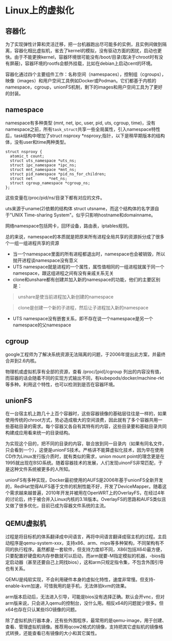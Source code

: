 # Linux上的虚拟化

## 容器化

为了实现弹性计算和灵活迁移，把一台机器跑出尽可能多的实例，且实例间做到隔离，容器化相比虚拟机，省去了kernel的模拟，没有驱动方面的困扰，启动也更快。由于不能更换kernel，容器环境很可能没有/boot/目录(取决于chroot时有没有屏蔽)，容器环境的rootfs会额外挂载，比如在debian上启动cent的环境。

容器化通过四个主要组件工作：名称空间（namespaces），控制组（cgroups），映像（images）和用户空间工具例如Docker或Podman。它们都基于内核的namespace，cgroup，unionFS机制，剩下的images和用户空间工具为了更好的封装。

## namespace

namespace有多种类型 (mnt, net, ipc, user, pid, uts, cgroup, time)，没有namespace之前，所有`task_struct`共享一些全局属性，引入namespace特性后，task结构中增加了struct nsproxy *nsproxy;指针，以下是稍早期版本的结构体，没有user和time两种类型。

```
struct nsproxy {
  atomic_t count;
  struct uts_namespace *uts_ns;
  struct ipc_namespace *ipc_ns;
  struct mnt_namespace *mnt_ns;
  struct pid_namespace *pid_ns_for_children;
  struct net       *net_ns;
  struct cgroup_namespace *cgroup_ns;
};
```

这些变量在/proc/pid/ns/目录下都有对应的文件。

uts来源于uname(2)依赖的结构体 struct utsname，而这个结构体的名字源自于"UNIX Time-sharing System"。似乎只影响hostname和domainname。

网络namespace包括网卡，回环设备，路由表，iptables规则。

总的来说，namespace的本质就是把原来所有进程全局共享的资源拆分成了很多个一组一组进程共享的资源

* 当一个namespace里面的所有进程都退出时，namespace也会被销毁，所以抛开进程谈namespace没有意义
* UTS namespace就是进程的一个属性，属性值相同的一组进程就属于同一个namespace，跟这组进程之间有没有亲戚关系无关
* clone和unshare都有创建并加入新的namespace的功能，他们的主要区别是：

> unshare是使当前进程加入新创建的namespace

> clone是创建一个新的子进程，然后让子进程加入新的namespace

* UTS namespace没有嵌套关系，即不存在说一个namespace是另一个namespace的父namespace

## cgroup

google工程师为了解决系统资源无法隔离的问题，于2006年提出此方案，并最终合并到2.6内核。

物理机或虚拟机享有全部的资源，查看 /proc/[pid]/cgroup 列出的内容没有值，而容器的话会随着不同的实现方式输出不同，有kubepods/docker/machine-rkt等多种。利用这个特性，也可以检测到是否在容器环境。

## unionFS

在一台宿主机上跑几十上百个容器时，这些容器镜像的基础层往往是一样的，如果使用传统的chroot方式，势必造成极大的空间浪费，因此就有了多个容器共用一些基础目录的需求。每个容器又各自有其特有的内容，这些目录要和基础目录共同构建成应用看来统一的目录结构。

为实现这个目的，把不同的目录的内容，联合放到同一目录内（如果有同名文件，只会看到一个），这便是unionFS技术。严格讲不能算虚拟化技术，因为早在使用CD作为Linux发行版介质时，就有类似的需求，union mount point的理念更是在1995就出现在BSD系统。随着容器技术的发展，人们发现uinonFS非常匹配，于是这种文件系统被更多的人所知。

unionFS有多种实现，Docker最初使用的AUFS是2006年基于unionFS全新开发的，RedHat觉得AUFS基于文件的机制性能不好，开发了DeviceMapper。随着这个需求越来越普遍，2010年开发并被用在OpenWRT上的OverlayFS，在经过4年的讨论后，终于被合并入Linux内核的3.18版本。OverlayFS的思路和AUFS类似且又做了很多优化，目前已成为容器文件系统的主流。

## QEMU虚拟机

过程是将目标机的体系翻译成中间语言，再将中间语言翻译成宿主机的过程。主启动程序是qemu-system-xxx，支持x86、arm、mips等多种架构，不同架构有不同的执行程序。虽然都是一套软件，但支持力度却不同，X86(包括X64)最方便，只要配置好硬盘和内存参数就可以启动，而arm就要-M指定模拟的机器，-bios指定启动器（甚至还要自己上网找bios），这和arm只规定指令集，不包含外围引导也有关系。

QEMU是纯软实现，不会利用硬件本身的虚拟化特性，速度非常慢。但支持-enable-kvm加速，可惜我用的是手机，无法体验kvm的效果。

arm版本启动后，无法进入引导，可能是bios没有选择正确。默认会开vnc，但对arm版来说，只会进入qemu的控制台，没什么用。相反x64的问题就少很多。但x64也存在只认某些ISO镜像的问题。

除了虚拟机执行器本身，还有些外围程序，最常用的是qemu-image，用于创建、查看、管理虚拟机镜像。推荐用qcow2格式的镜像，支持把其它虚拟机的镜像格式转换，还能查看已有镜像的大小和其它属性。